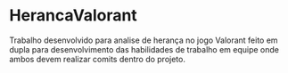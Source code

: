 # HerancaValorant
Trabalho desenvolvido para analise de herança no jogo Valorant feito em dupla para desenvolvimento das habilidades de trabalho em equipe onde ambos devem realizar comits dentro do projeto.
